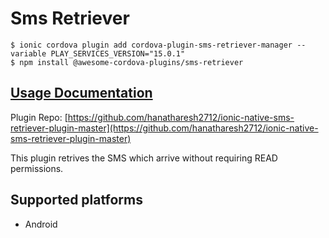 # Sms Retriever

```
$ ionic cordova plugin add cordova-plugin-sms-retriever-manager --variable PLAY_SERVICES_VERSION="15.0.1"
$ npm install @awesome-cordova-plugins/sms-retriever
```

## [Usage Documentation](https://danielsogl.gitbook.io/awesome-cordova-plugins/plugins/sms-retriever/)

Plugin Repo: [https://github.com/hanatharesh2712/ionic-native-sms-retriever-plugin-master](https://github.com/hanatharesh2712/ionic-native-sms-retriever-plugin-master)

This plugin retrives the SMS which arrive without requiring READ permissions.

## Supported platforms

- Android
  


